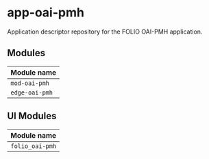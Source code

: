 # app-oai-pmh
Application descriptor repository for the FOLIO OAI-PMH application.

## Modules

| Module name              |
|:-------------------------|
| `mod-oai-pmh`            |
| `edge-oai-pmh`           |

## UI Modules

| Module name                   |
|:------------------------------|
| `folio_oai-pmh`               |
